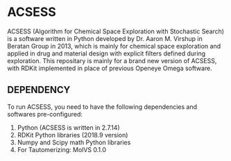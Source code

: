 # ACSESS
ACSESS (Algorithm for Chemical Space Exploration with Stochastic Search) is a software written in Python developed by Dr. Aaron M. Virshup in Beratan Group in 2013, which is mainly for chemical space exploration and applied in drug and material design with explicit filters defined during exploration. This repositary is mainly for a brand new version of ACSESS, with RDKit implemented in place of previous Openeye Omega software.

## DEPENDENCY
To run ACSESS, you need to have the following dependencies and softwares pre-configured:
1. Python (ACSESS is written in 2.7.14)
2. RDKit Python libraries (2018.9 version)
3. Numpy and Scipy math Python libraries
4. For Tautomerizing: MolVS 0.1.0
 
